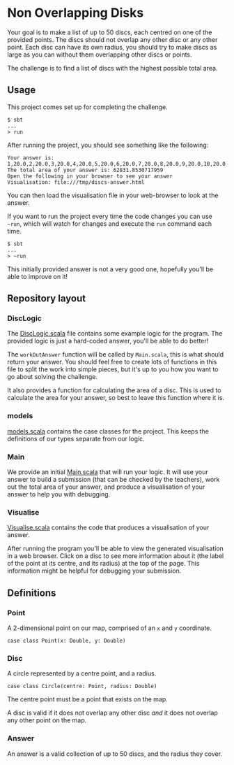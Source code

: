 Non Overlapping Disks
=====================

Your goal is to make a list of up to 50 discs, each centred on one of the provided
points. The discs should not overlap any other disc or any other point.
Each disc can have its own radius, you should try to make discs as large as you
can without them overlapping other discs or points.

The challenge is to find a list of discs with the highest possible total area.

## Usage

This project comes set up for completing the challenge.

    $ sbt
    ...
    > run

After running the project, you should see something like the following:

    Your answer is: 1,20.0,2,20.0,3,20.0,4,20.0,5,20.0,6,20.0,7,20.0,8,20.0,9,20.0,10,20.0,11,20.0,12,20.0,13,20.0,14,20.0,15,20.0,16,20.0,17,20.0,18,20.0,19,20.0,20,20.0,21,20.0,22,20.0,23,20.0,24,20.0,25,20.0,26,20.0,27,20.0,28,20.0,29,20.0,30,20.0,31,20.0,32,20.0,33,20.0,34,20.0,35,20.0,36,20.0,37,20.0,38,20.0,39,20.0,40,20.0,41,20.0,42,20.0,43,20.0,44,20.0,45,20.0,46,20.0,47,20.0,48,20.0,49,20.0,50,20.0
    The total area of your answer is: 62831.8530717959
    Open the following in your browser to see your answer
    Visualisation: file:///tmp/discs-answer.html

You can then load the visualisation file in your web-browser to look at the answer.

If you want to run the project every time the code changes you can use `~run`,
which will watch for changes and execute the `run` command each time.

    $ sbt
    ...
    > ~run

This initially provided answer is not a very good one, hopefully you'll be able
to improve on it!

## Repository layout

### DiscLogic

The [DiscLogic.scala](src/main/scala/discs/DiscLogic.scala) file contains some
example logic for the program. The provided logic is just a hard-coded answer,
you'll be able to do better!

The `workOutAnswer` function will be called by `Main.scala`, this is what should
return your answer. You should feel free to create lots of functions in this
file to split the work into simple pieces, but it's up to you how you want to go
about solving the challenge.

It also provides a function for calculating the area of a disc. This is used to
calculate the area for your answer, so best to leave this function where it is.

### models

[models.scala](src/main/scala/discs/models.scala) contains the case classes for
the project. This keeps the definitions of our types separate from our logic.

### Main

We provide an initial [Main.scala](src/main/scala/discs/Main.scala) that will run
your logic. It will use your answer to build a submission (that can be checked by
the teachers), work out the total area of your answer, and produce a visualisation
of your answer to help you with debugging.

### Visualise

[Visualise.scala](src/main/scala/discs/Visualise.scala) contains the code that
produces a visualisation of your answer.

After running the program you'll be able to view the generated visualisation in
a web browser. Click on a disc to see more information about it (the label of the
point at its centre, and its radius) at the top of the page. This information
might be helpful for debugging your submission.

## Definitions

### Point

A 2-dimensional point on our map, comprised of an `x` and `y` coordinate.

    case class Point(x: Double, y: Double)

### Disc

A circle represented by a centre point, and a radius.

    case class Circle(centre: Point, radius: Double)

The centre point must be a point that exists on the map.

A disc is valid if it does not overlap any other disc *and* it does not overlap
any other point on the map.

### Answer

An answer is a valid collection of up to 50 discs, and the radius they cover.

